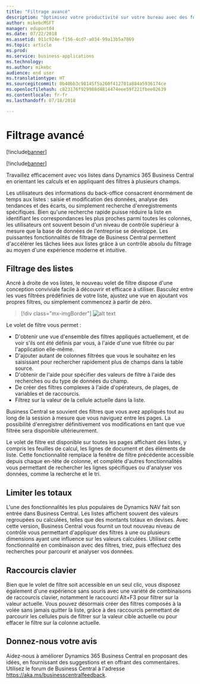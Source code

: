 ```yaml
---
title: "Filtrage avancé"
description: "Optimisez votre productivité sur votre bureau avec des fonctionnalités de filtrage puissantes."
author: mikebcMSFT
manager: edupont04
ms.date: 07/22/2018
ms.assetid: 011c924e-f156-4cd7-a034-99a13b5a7869
ms.topic: article
ms.prod: 
ms.service: business-applications
ms.technology: 
ms.author: mikebc
audience: end user
ms.translationtype: HT
ms.sourcegitcommit: 0b40bb3c98145f5a260f412701a884a5936174ce
ms.openlocfilehash: c823176f929988d4814474eee59f221fbee02639
ms.contentlocale: fr-fr
ms.lasthandoff: 07/18/2018

---
```

# <a name="advanced-filtering"></a>Filtrage avancé

[!include[banner](../../includes/banner.md)]

[!include[banner](Includes/disclaimer.md)]


Travaillez efficacement avec vos listes dans Dynamics 365 Business Central en orientant les calculs et en appliquant des filtres à plusieurs champs.

Les utilisateurs des informations du back-office consacrent énormément de temps aux listes : saisie et modification des données, analyse des tendances et des écarts, ou simplement recherche d'enregistrements spécifiques. Bien qu'une recherche rapide puisse réduire la liste en identifiant les correspondances les plus proches parmi toutes les colonnes, les utilisateurs ont souvent besoin d'un niveau de contrôle supérieur à mesure que la base de données de l'entreprise se développe. Les puissantes fonctionnalités de filtrage de Business Central permettent d'accélérer les tâches liées aux listes grâce à un contrôle absolu du filtrage au moyen d'une expérience moderne et intuitive.

## <a name="filtering-lists"></a>Filtrage des listes
Ancré à droite de vos listes, le nouveau volet de filtre dispose d'une conception conviviale facile à découvrir et efficace à utiliser. Basculez entre les vues filtrées prédéfinies de votre liste, ajustez une vue en ajoutant vos propres filtres, ou simplement commencez à partir de zéro.

> [!div class="mx-imgBorder"]
> ![alt text](media/list-page-with-advanced-filter.png "Concept de disposition anticipé pour un volet de filtre ancré en regard d'une liste.")

Le volet de filtre vous permet :

-   D'obtenir une vue d'ensemble des filtres appliqués actuellement, et de voir s'ils ont été définis par vous, à l'aide d'une vue filtrée ou par l'application elle-même.
-   D'ajouter autant de colonnes filtrées que vous le souhaitez en les saisissant pour rechercher rapidement plus de champs dans la table source.
-   D'obtenir de l'aide pour spécifier des valeurs de filtre à l'aide des recherches ou du type de données du champ.
-   De créer des filtres complexes à l'aide d'opérateurs, de plages, de variables et de raccourcis.
-   Filtrez sur la valeur de la cellule actuelle dans la liste.

Business Central se souvient des filtres que vous avez appliqués tout au long de la session à mesure que vous naviguez entre les pages. La possibilité d'enregistrer définitivement vos modifications en tant que vue filtrée sera disponible ultérieurement.

Le volet de filtre est disponible sur toutes les pages affichant des listes, y compris les feuilles de calcul, les lignes de document et des éléments de liste.
Cette fonctionnalité remplace la fenêtre de filtre précédente accessible depuis chaque en-tête de colonne, et complète d'autres fonctionnalités vous permettant de rechercher les lignes spécifiques ou d'analyser vos données, comme la recherche et le tri.

## <a name="limit-totals"></a>Limiter les totaux
L'une des fonctionnalités les plus populaires de Dynamics NAV fait son entrée dans Business Central. Les listes affichent souvent des valeurs regroupées ou calculées, telles que des montants totaux en devises. Avec cette version, Business Central vous fournit un tout nouveau niveau de contrôle vous permettant d'appliquer des filtres à une ou plusieurs dimensions ayant une influence sur les valeurs calculées. Utilisez cette fonctionnalité en combinaison avec des filtres, triez, puis effectuez des recherches pour parcourir et analyser vos données.

## <a name="keyboard-shortcuts"></a>Raccourcis clavier
Bien que le volet de filtre soit accessible en un seul clic, vous disposez également d'une expérience sans souris avec une variété de combinaisons de raccourcis clavier, notamment le raccourci Alt+F3 pour filtrer sur la valeur actuelle. Vous pouvez désormais créer des filtres composés à la volée sans jamais quitter la liste, grâce à des raccourcis permettant de parcourir les cellules puis de filtrer sur la valeur cible actuelle ou pour effacer le filtre sur la colonne actuelle.

<!--
### Who uses these features
These features are available to all desktop users without additional setup, in the browser or Windows 10 companion app.
## Status
### Availability
Cloud, on-premises, hybrid
### Regional availability
No regional restrictions. Available in all Dynamics 365 Business Central supported markets.
-->

## <a name="tell-us-what-you-think"></a>Donnez-nous votre avis
Aidez-nous à améliorer Dynamics 365 Business Central en proposant des idées, en fournissant des suggestions et en offrant des commentaires. Utilisez le forum de Business Central à l'adresse https://aka.ms/businesscentralfeedback.

